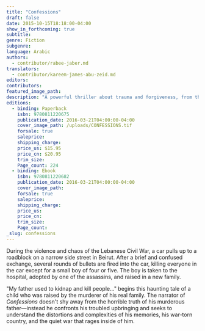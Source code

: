 ```yaml
---
title: "Confessions"
draft: false
date: 2015-10-15T18:18:00-04:00
show_in_forthcoming: true
subtitle:
genre: Fiction
subgenre:
language: Arabic
authors:
  - contributor/rabee-jaber.md
translators:
  - contributor/kareem-james-abu-zeid.md
editors:
contributors:
featured_image_path:
description: "A powerful thriller about trauma and forgiveness, from the winner of the International Prize for Arabic Fiction "
editions:
  - binding: Paperback
    isbn: 9780811220675
    publication_date: 2016-03-21T04:00:00-04:00
    cover_image_path: /uploads/CONFESSIONS.tif
    forsale: true
    saleprice:
    shipping_charge:
    price_us: $15.95
    price_cn: $20.95
    trim_size:
    Page_count: 224
  - binding: Ebook
    isbn: 9780811220682
    publication_date: 2016-03-21T04:00:00-04:00
    cover_image_path:
    forsale: true
    saleprice:
    shipping_charge:
    price_us:
    price_cn:
    trim_size:
    Page_count:
_slug: confessions
---
```


During the violence and chaos of the Lebanese Civil War, a car pulls up to a roadblock on a narrow side street in Beirut. After a brief and confused exchange, several rounds of bullets are fired into the car, killing everyone in the car except for a small boy of four or five. The boy is taken to the hospital, adopted by one of the assassins, and raised in a new family.

"My father used to kidnap and kill people..." begins this haunting tale of a child who was raised by the murderer of his real family. The narrator of _Confessions_ doesn't shy away from the horrible truth of his murderous father—instead he confronts his troubled upbringing and seeks to understand the distortions and complexities of his memories, his war-torn country, and the quiet war that rages inside of him.


